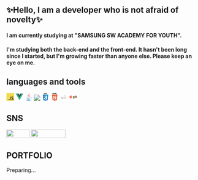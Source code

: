 ## ✨Hello, I am a developer who is not afraid of novelty✨

#### I am currently studying at "SAMSUNG SW ACADEMY FOR YOUTH".

#### I'm studying both the back-end and the front-end. It hasn't been long since I started, but I'm growing faster than anyone else. Please keep an eye on me.


## languages and tools

<code><img height="20" src="https://raw.githubusercontent.com/github/explore/80688e429a7d4ef2fca1e82350fe8e3517d3494d/topics/javascript/javascript.png"></code>
<code><img height="20" src="https://raw.githubusercontent.com/github/explore/80688e429a7d4ef2fca1e82350fe8e3517d3494d/topics/vue/vue.png"></code>
<code><img height="20" src="https://raw.githubusercontent.com/devicons/devicon/master/icons/java/java-original.svg"></code>
<code><img height="20" src="https://www.vectorlogo.zone/logos/springio/springio-icon.svg"></code>
<code><img height="20" src="https://raw.githubusercontent.com/devicons/devicon/master/icons/css3/css3-original-wordmark.svg"></code>
<code><img height="20" src="https://raw.githubusercontent.com/devicons/devicon/master/icons/html5/html5-original-wordmark.svg"></code>
<code><img height="20" src="https://raw.githubusercontent.com/github/explore/80688e429a7d4ef2fca1e82350fe8e3517d3494d/topics/mysql/mysql.png"></code>
<code><img height="20" src="https://raw.githubusercontent.com/github/explore/80688e429a7d4ef2fca1e82350fe8e3517d3494d/topics/git/git.png"></code>

## SNS
<a href="https://blog.naver.com/nkj0901" target="_blank"><img src="https://img.shields.io/badge/Blog-03C75A?style=flat-square&logo=Naver&logoColor=white" width = 60px height = 22px/></a>
<a href="https://www.instagram.com/nkj0901" target="_blank"><img src="https://img.shields.io/badge/Instagram-E4405F?style=flat-square&logo=Instagram&logoColor=white"  width = 90px height = 22px/></a>

## PORTFOLIO
Preparing...
